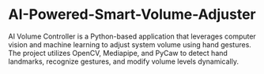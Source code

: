 # AI-Powered-Smart-Volume-Adjuster
AI Volume Controller is a Python-based application that leverages computer vision and machine learning to adjust system volume using hand gestures. The project utilizes OpenCV, Mediapipe, and PyCaw to detect hand landmarks, recognize gestures, and modify volume levels dynamically.
